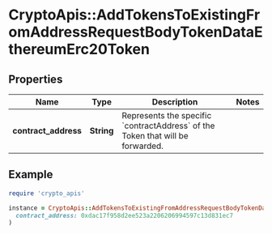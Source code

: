 # CryptoApis::AddTokensToExistingFromAddressRequestBodyTokenDataEthereumErc20Token

## Properties

| Name | Type | Description | Notes |
| ---- | ---- | ----------- | ----- |
| **contract_address** | **String** | Represents the specific &#x60;contractAddress&#x60; of the Token that will be forwarded. |  |

## Example

```ruby
require 'crypto_apis'

instance = CryptoApis::AddTokensToExistingFromAddressRequestBodyTokenDataEthereumErc20Token.new(
  contract_address: 0xdac17f958d2ee523a2206206994597c13d831ec7
)
```


